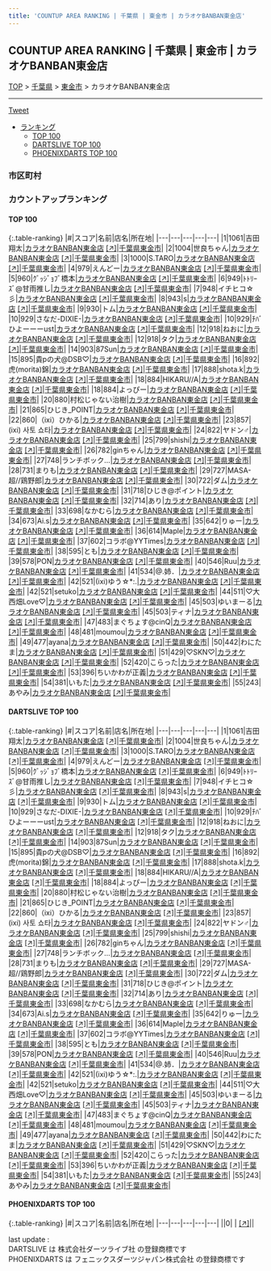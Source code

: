 ```yaml
---
title: 'COUNTUP AREA RANKING | 千葉県 | 東金市 | カラオケBANBAN東金店'
---
```

## COUNTUP AREA RANKING | 千葉県 | 東金市 | カラオケBANBAN東金店

[TOP](/darts/rank/) > [千葉県](/darts/rank/千葉県/) > [東金市](/darts/rank/千葉県/東金市/) > カラオケBANBAN東金店

___

<a href="https://twitter.com/share?ref_src=twsrc%5Etfw" data-text="COUNTUP AREA RANKING | 千葉県東金市カラオケBANBAN東金店" class="twitter-share-button" data-hashtags="DARTSLIVE,PHOENIXDARTS,darts,ダーツ" data-show-count="false">Tweet</a>

* [ランキング](#カウントアップランキング)
    * [TOP 100](#top-100)
    * [DARTSLIVE TOP 100](#dartslive-top-100)
    * [PHOENIXDARTS TOP 100](#phoenixdarts-top-100)

### 市区町村

<ul>

</ul>

### カウントアップランキング

#### TOP 100



{:.table-ranking}
|#|スコア|名前|店名|所在地|
|---|---|---|---|---|
|1|1061|<span class="rank-name-dl">吉田翔太</span>|<a href="/darts/rank/shops/6c688163fdbaffdf0d9b047a20a7ba1e.html">カラオケBANBAN東金店</a> <a href="https://search.dartslive.com/jp/shop/6c688163fdbaffdf0d9b047a20a7ba1e">[↗]</a>|<a href="/darts/rank/千葉県/東金市">千葉県東金市</a>|
|2|1004|<span class="rank-name-dl">世良ちゃん</span>|<a href="/darts/rank/shops/6c688163fdbaffdf0d9b047a20a7ba1e.html">カラオケBANBAN東金店</a> <a href="https://search.dartslive.com/jp/shop/6c688163fdbaffdf0d9b047a20a7ba1e">[↗]</a>|<a href="/darts/rank/千葉県/東金市">千葉県東金市</a>|
|3|1000|<span class="rank-name-dl">S.TARO</span>|<a href="/darts/rank/shops/6c688163fdbaffdf0d9b047a20a7ba1e.html">カラオケBANBAN東金店</a> <a href="https://search.dartslive.com/jp/shop/6c688163fdbaffdf0d9b047a20a7ba1e">[↗]</a>|<a href="/darts/rank/千葉県/東金市">千葉県東金市</a>|
|4|979|<span class="rank-name-dl">えんどー</span>|<a href="/darts/rank/shops/6c688163fdbaffdf0d9b047a20a7ba1e.html">カラオケBANBAN東金店</a> <a href="https://search.dartslive.com/jp/shop/6c688163fdbaffdf0d9b047a20a7ba1e">[↗]</a>|<a href="/darts/rank/千葉県/東金市">千葉県東金市</a>|
|5|960|<span class="rank-name-dl">ｸﾞｯｼﾞｮﾌﾞ橋本</span>|<a href="/darts/rank/shops/6c688163fdbaffdf0d9b047a20a7ba1e.html">カラオケBANBAN東金店</a> <a href="https://search.dartslive.com/jp/shop/6c688163fdbaffdf0d9b047a20a7ba1e">[↗]</a>|<a href="/darts/rank/千葉県/東金市">千葉県東金市</a>|
|6|949|<span class="rank-name-dl">ﾄﾄﾘｰｽﾞ@甘雨推し</span>|<a href="/darts/rank/shops/6c688163fdbaffdf0d9b047a20a7ba1e.html">カラオケBANBAN東金店</a> <a href="https://search.dartslive.com/jp/shop/6c688163fdbaffdf0d9b047a20a7ba1e">[↗]</a>|<a href="/darts/rank/千葉県/東金市">千葉県東金市</a>|
|7|948|<span class="rank-name-dl">イチヒコ☆彡</span>|<a href="/darts/rank/shops/6c688163fdbaffdf0d9b047a20a7ba1e.html">カラオケBANBAN東金店</a> <a href="https://search.dartslive.com/jp/shop/6c688163fdbaffdf0d9b047a20a7ba1e">[↗]</a>|<a href="/darts/rank/千葉県/東金市">千葉県東金市</a>|
|8|943|<span class="rank-name-dl">s</span>|<a href="/darts/rank/shops/6c688163fdbaffdf0d9b047a20a7ba1e.html">カラオケBANBAN東金店</a> <a href="https://search.dartslive.com/jp/shop/6c688163fdbaffdf0d9b047a20a7ba1e">[↗]</a>|<a href="/darts/rank/千葉県/東金市">千葉県東金市</a>|
|9|930|<span class="rank-name-dl">トム</span>|<a href="/darts/rank/shops/6c688163fdbaffdf0d9b047a20a7ba1e.html">カラオケBANBAN東金店</a> <a href="https://search.dartslive.com/jp/shop/6c688163fdbaffdf0d9b047a20a7ba1e">[↗]</a>|<a href="/darts/rank/千葉県/東金市">千葉県東金市</a>|
|10|929|<span class="rank-name-dl">さなだ-DIXIE-</span>|<a href="/darts/rank/shops/6c688163fdbaffdf0d9b047a20a7ba1e.html">カラオケBANBAN東金店</a> <a href="https://search.dartslive.com/jp/shop/6c688163fdbaffdf0d9b047a20a7ba1e">[↗]</a>|<a href="/darts/rank/千葉県/東金市">千葉県東金市</a>|
|10|929|<span class="rank-name-dl">ﾁﾊﾞひよーーーust</span>|<a href="/darts/rank/shops/6c688163fdbaffdf0d9b047a20a7ba1e.html">カラオケBANBAN東金店</a> <a href="https://search.dartslive.com/jp/shop/6c688163fdbaffdf0d9b047a20a7ba1e">[↗]</a>|<a href="/darts/rank/千葉県/東金市">千葉県東金市</a>|
|12|918|<span class="rank-name-dl">ねおに</span>|<a href="/darts/rank/shops/6c688163fdbaffdf0d9b047a20a7ba1e.html">カラオケBANBAN東金店</a> <a href="https://search.dartslive.com/jp/shop/6c688163fdbaffdf0d9b047a20a7ba1e">[↗]</a>|<a href="/darts/rank/千葉県/東金市">千葉県東金市</a>|
|12|918|<span class="rank-name-dl">タク</span>|<a href="/darts/rank/shops/6c688163fdbaffdf0d9b047a20a7ba1e.html">カラオケBANBAN東金店</a> <a href="https://search.dartslive.com/jp/shop/6c688163fdbaffdf0d9b047a20a7ba1e">[↗]</a>|<a href="/darts/rank/千葉県/東金市">千葉県東金市</a>|
|14|903|<span class="rank-name-dl">87Sun</span>|<a href="/darts/rank/shops/6c688163fdbaffdf0d9b047a20a7ba1e.html">カラオケBANBAN東金店</a> <a href="https://search.dartslive.com/jp/shop/6c688163fdbaffdf0d9b047a20a7ba1e">[↗]</a>|<a href="/darts/rank/千葉県/東金市">千葉県東金市</a>|
|15|895|<span class="rank-name-dl">貴pの犬@DSB♡</span>|<a href="/darts/rank/shops/6c688163fdbaffdf0d9b047a20a7ba1e.html">カラオケBANBAN東金店</a> <a href="https://search.dartslive.com/jp/shop/6c688163fdbaffdf0d9b047a20a7ba1e">[↗]</a>|<a href="/darts/rank/千葉県/東金市">千葉県東金市</a>|
|16|892|<span class="rank-name-dl">虎(morita)錦</span>|<a href="/darts/rank/shops/6c688163fdbaffdf0d9b047a20a7ba1e.html">カラオケBANBAN東金店</a> <a href="https://search.dartslive.com/jp/shop/6c688163fdbaffdf0d9b047a20a7ba1e">[↗]</a>|<a href="/darts/rank/千葉県/東金市">千葉県東金市</a>|
|17|888|<span class="rank-name-dl">shota.k</span>|<a href="/darts/rank/shops/6c688163fdbaffdf0d9b047a20a7ba1e.html">カラオケBANBAN東金店</a> <a href="https://search.dartslive.com/jp/shop/6c688163fdbaffdf0d9b047a20a7ba1e">[↗]</a>|<a href="/darts/rank/千葉県/東金市">千葉県東金市</a>|
|18|884|<span class="rank-name-dl">HIKARU//A</span>|<a href="/darts/rank/shops/6c688163fdbaffdf0d9b047a20a7ba1e.html">カラオケBANBAN東金店</a> <a href="https://search.dartslive.com/jp/shop/6c688163fdbaffdf0d9b047a20a7ba1e">[↗]</a>|<a href="/darts/rank/千葉県/東金市">千葉県東金市</a>|
|18|884|<span class="rank-name-dl">よっぴー</span>|<a href="/darts/rank/shops/6c688163fdbaffdf0d9b047a20a7ba1e.html">カラオケBANBAN東金店</a> <a href="https://search.dartslive.com/jp/shop/6c688163fdbaffdf0d9b047a20a7ba1e">[↗]</a>|<a href="/darts/rank/千葉県/東金市">千葉県東金市</a>|
|20|880|<span class="rank-name-dl">村松じゃない治樹</span>|<a href="/darts/rank/shops/6c688163fdbaffdf0d9b047a20a7ba1e.html">カラオケBANBAN東金店</a> <a href="https://search.dartslive.com/jp/shop/6c688163fdbaffdf0d9b047a20a7ba1e">[↗]</a>|<a href="/darts/rank/千葉県/東金市">千葉県東金市</a>|
|21|865|<span class="rank-name-dl">ひじき_POINT</span>|<a href="/darts/rank/shops/6c688163fdbaffdf0d9b047a20a7ba1e.html">カラオケBANBAN東金店</a> <a href="https://search.dartslive.com/jp/shop/6c688163fdbaffdf0d9b047a20a7ba1e">[↗]</a>|<a href="/darts/rank/千葉県/東金市">千葉県東金市</a>|
|22|860|<span class="rank-name-dl">（ixi）ひかる</span>|<a href="/darts/rank/shops/6c688163fdbaffdf0d9b047a20a7ba1e.html">カラオケBANBAN東金店</a> <a href="https://search.dartslive.com/jp/shop/6c688163fdbaffdf0d9b047a20a7ba1e">[↗]</a>|<a href="/darts/rank/千葉県/東金市">千葉県東金市</a>|
|23|857|<span class="rank-name-dl">(ixi) 사토 쇼타</span>|<a href="/darts/rank/shops/6c688163fdbaffdf0d9b047a20a7ba1e.html">カラオケBANBAN東金店</a> <a href="https://search.dartslive.com/jp/shop/6c688163fdbaffdf0d9b047a20a7ba1e">[↗]</a>|<a href="/darts/rank/千葉県/東金市">千葉県東金市</a>|
|24|822|<span class="rank-name-dl">ヤドン♂</span>|<a href="/darts/rank/shops/6c688163fdbaffdf0d9b047a20a7ba1e.html">カラオケBANBAN東金店</a> <a href="https://search.dartslive.com/jp/shop/6c688163fdbaffdf0d9b047a20a7ba1e">[↗]</a>|<a href="/darts/rank/千葉県/東金市">千葉県東金市</a>|
|25|799|<span class="rank-name-dl">shishi</span>|<a href="/darts/rank/shops/6c688163fdbaffdf0d9b047a20a7ba1e.html">カラオケBANBAN東金店</a> <a href="https://search.dartslive.com/jp/shop/6c688163fdbaffdf0d9b047a20a7ba1e">[↗]</a>|<a href="/darts/rank/千葉県/東金市">千葉県東金市</a>|
|26|782|<span class="rank-name-dl">ginちゃん</span>|<a href="/darts/rank/shops/6c688163fdbaffdf0d9b047a20a7ba1e.html">カラオケBANBAN東金店</a> <a href="https://search.dartslive.com/jp/shop/6c688163fdbaffdf0d9b047a20a7ba1e">[↗]</a>|<a href="/darts/rank/千葉県/東金市">千葉県東金市</a>|
|27|748|<span class="rank-name-dl">ランチボック…</span>|<a href="/darts/rank/shops/6c688163fdbaffdf0d9b047a20a7ba1e.html">カラオケBANBAN東金店</a> <a href="https://search.dartslive.com/jp/shop/6c688163fdbaffdf0d9b047a20a7ba1e">[↗]</a>|<a href="/darts/rank/千葉県/東金市">千葉県東金市</a>|
|28|731|<span class="rank-name-dl">まりも</span>|<a href="/darts/rank/shops/6c688163fdbaffdf0d9b047a20a7ba1e.html">カラオケBANBAN東金店</a> <a href="https://search.dartslive.com/jp/shop/6c688163fdbaffdf0d9b047a20a7ba1e">[↗]</a>|<a href="/darts/rank/千葉県/東金市">千葉県東金市</a>|
|29|727|<span class="rank-name-dl">MASA-超//鶏野郎</span>|<a href="/darts/rank/shops/6c688163fdbaffdf0d9b047a20a7ba1e.html">カラオケBANBAN東金店</a> <a href="https://search.dartslive.com/jp/shop/6c688163fdbaffdf0d9b047a20a7ba1e">[↗]</a>|<a href="/darts/rank/千葉県/東金市">千葉県東金市</a>|
|30|722|<span class="rank-name-dl">ダム</span>|<a href="/darts/rank/shops/6c688163fdbaffdf0d9b047a20a7ba1e.html">カラオケBANBAN東金店</a> <a href="https://search.dartslive.com/jp/shop/6c688163fdbaffdf0d9b047a20a7ba1e">[↗]</a>|<a href="/darts/rank/千葉県/東金市">千葉県東金市</a>|
|31|718|<span class="rank-name-dl">ひじき@ポイント</span>|<a href="/darts/rank/shops/6c688163fdbaffdf0d9b047a20a7ba1e.html">カラオケBANBAN東金店</a> <a href="https://search.dartslive.com/jp/shop/6c688163fdbaffdf0d9b047a20a7ba1e">[↗]</a>|<a href="/darts/rank/千葉県/東金市">千葉県東金市</a>|
|32|714|<span class="rank-name-dl">あり</span>|<a href="/darts/rank/shops/6c688163fdbaffdf0d9b047a20a7ba1e.html">カラオケBANBAN東金店</a> <a href="https://search.dartslive.com/jp/shop/6c688163fdbaffdf0d9b047a20a7ba1e">[↗]</a>|<a href="/darts/rank/千葉県/東金市">千葉県東金市</a>|
|33|698|<span class="rank-name-dl">なかむら</span>|<a href="/darts/rank/shops/6c688163fdbaffdf0d9b047a20a7ba1e.html">カラオケBANBAN東金店</a> <a href="https://search.dartslive.com/jp/shop/6c688163fdbaffdf0d9b047a20a7ba1e">[↗]</a>|<a href="/darts/rank/千葉県/東金市">千葉県東金市</a>|
|34|673|<span class="rank-name-dl">Ai.s</span>|<a href="/darts/rank/shops/6c688163fdbaffdf0d9b047a20a7ba1e.html">カラオケBANBAN東金店</a> <a href="https://search.dartslive.com/jp/shop/6c688163fdbaffdf0d9b047a20a7ba1e">[↗]</a>|<a href="/darts/rank/千葉県/東金市">千葉県東金市</a>|
|35|642|<span class="rank-name-dl">りゅー</span>|<a href="/darts/rank/shops/6c688163fdbaffdf0d9b047a20a7ba1e.html">カラオケBANBAN東金店</a> <a href="https://search.dartslive.com/jp/shop/6c688163fdbaffdf0d9b047a20a7ba1e">[↗]</a>|<a href="/darts/rank/千葉県/東金市">千葉県東金市</a>|
|36|614|<span class="rank-name-dl">Maple</span>|<a href="/darts/rank/shops/6c688163fdbaffdf0d9b047a20a7ba1e.html">カラオケBANBAN東金店</a> <a href="https://search.dartslive.com/jp/shop/6c688163fdbaffdf0d9b047a20a7ba1e">[↗]</a>|<a href="/darts/rank/千葉県/東金市">千葉県東金市</a>|
|37|602|<span class="rank-name-dl">コラボ@YYTimes</span>|<a href="/darts/rank/shops/6c688163fdbaffdf0d9b047a20a7ba1e.html">カラオケBANBAN東金店</a> <a href="https://search.dartslive.com/jp/shop/6c688163fdbaffdf0d9b047a20a7ba1e">[↗]</a>|<a href="/darts/rank/千葉県/東金市">千葉県東金市</a>|
|38|595|<span class="rank-name-dl">とも</span>|<a href="/darts/rank/shops/6c688163fdbaffdf0d9b047a20a7ba1e.html">カラオケBANBAN東金店</a> <a href="https://search.dartslive.com/jp/shop/6c688163fdbaffdf0d9b047a20a7ba1e">[↗]</a>|<a href="/darts/rank/千葉県/東金市">千葉県東金市</a>|
|39|578|<span class="rank-name-dl">PON</span>|<a href="/darts/rank/shops/6c688163fdbaffdf0d9b047a20a7ba1e.html">カラオケBANBAN東金店</a> <a href="https://search.dartslive.com/jp/shop/6c688163fdbaffdf0d9b047a20a7ba1e">[↗]</a>|<a href="/darts/rank/千葉県/東金市">千葉県東金市</a>|
|40|546|<span class="rank-name-dl">Ruu</span>|<a href="/darts/rank/shops/6c688163fdbaffdf0d9b047a20a7ba1e.html">カラオケBANBAN東金店</a> <a href="https://search.dartslive.com/jp/shop/6c688163fdbaffdf0d9b047a20a7ba1e">[↗]</a>|<a href="/darts/rank/千葉県/東金市">千葉県東金市</a>|
|41|534|<span class="rank-name-dl">@.姉．</span>|<a href="/darts/rank/shops/6c688163fdbaffdf0d9b047a20a7ba1e.html">カラオケBANBAN東金店</a> <a href="https://search.dartslive.com/jp/shop/6c688163fdbaffdf0d9b047a20a7ba1e">[↗]</a>|<a href="/darts/rank/千葉県/東金市">千葉県東金市</a>|
|42|521|<span class="rank-name-dl">(ixi)ゆう☆*:.</span>|<a href="/darts/rank/shops/6c688163fdbaffdf0d9b047a20a7ba1e.html">カラオケBANBAN東金店</a> <a href="https://search.dartslive.com/jp/shop/6c688163fdbaffdf0d9b047a20a7ba1e">[↗]</a>|<a href="/darts/rank/千葉県/東金市">千葉県東金市</a>|
|42|521|<span class="rank-name-dl">setuko</span>|<a href="/darts/rank/shops/6c688163fdbaffdf0d9b047a20a7ba1e.html">カラオケBANBAN東金店</a> <a href="https://search.dartslive.com/jp/shop/6c688163fdbaffdf0d9b047a20a7ba1e">[↗]</a>|<a href="/darts/rank/千葉県/東金市">千葉県東金市</a>|
|44|511|<span class="rank-name-dl">♡大西畑Love♡</span>|<a href="/darts/rank/shops/6c688163fdbaffdf0d9b047a20a7ba1e.html">カラオケBANBAN東金店</a> <a href="https://search.dartslive.com/jp/shop/6c688163fdbaffdf0d9b047a20a7ba1e">[↗]</a>|<a href="/darts/rank/千葉県/東金市">千葉県東金市</a>|
|45|503|<span class="rank-name-dl">ゆいまーる</span>|<a href="/darts/rank/shops/6c688163fdbaffdf0d9b047a20a7ba1e.html">カラオケBANBAN東金店</a> <a href="https://search.dartslive.com/jp/shop/6c688163fdbaffdf0d9b047a20a7ba1e">[↗]</a>|<a href="/darts/rank/千葉県/東金市">千葉県東金市</a>|
|45|503|<span class="rank-name-dl">ティナ</span>|<a href="/darts/rank/shops/6c688163fdbaffdf0d9b047a20a7ba1e.html">カラオケBANBAN東金店</a> <a href="https://search.dartslive.com/jp/shop/6c688163fdbaffdf0d9b047a20a7ba1e">[↗]</a>|<a href="/darts/rank/千葉県/東金市">千葉県東金市</a>|
|47|483|<span class="rank-name-dl">まぐちょす@cinQ</span>|<a href="/darts/rank/shops/6c688163fdbaffdf0d9b047a20a7ba1e.html">カラオケBANBAN東金店</a> <a href="https://search.dartslive.com/jp/shop/6c688163fdbaffdf0d9b047a20a7ba1e">[↗]</a>|<a href="/darts/rank/千葉県/東金市">千葉県東金市</a>|
|48|481|<span class="rank-name-dl">moumou</span>|<a href="/darts/rank/shops/6c688163fdbaffdf0d9b047a20a7ba1e.html">カラオケBANBAN東金店</a> <a href="https://search.dartslive.com/jp/shop/6c688163fdbaffdf0d9b047a20a7ba1e">[↗]</a>|<a href="/darts/rank/千葉県/東金市">千葉県東金市</a>|
|49|477|<span class="rank-name-dl">ayana</span>|<a href="/darts/rank/shops/6c688163fdbaffdf0d9b047a20a7ba1e.html">カラオケBANBAN東金店</a> <a href="https://search.dartslive.com/jp/shop/6c688163fdbaffdf0d9b047a20a7ba1e">[↗]</a>|<a href="/darts/rank/千葉県/東金市">千葉県東金市</a>|
|50|442|<span class="rank-name-dl">わにたま</span>|<a href="/darts/rank/shops/6c688163fdbaffdf0d9b047a20a7ba1e.html">カラオケBANBAN東金店</a> <a href="https://search.dartslive.com/jp/shop/6c688163fdbaffdf0d9b047a20a7ba1e">[↗]</a>|<a href="/darts/rank/千葉県/東金市">千葉県東金市</a>|
|51|429|<span class="rank-name-dl">♡SKN♡</span>|<a href="/darts/rank/shops/6c688163fdbaffdf0d9b047a20a7ba1e.html">カラオケBANBAN東金店</a> <a href="https://search.dartslive.com/jp/shop/6c688163fdbaffdf0d9b047a20a7ba1e">[↗]</a>|<a href="/darts/rank/千葉県/東金市">千葉県東金市</a>|
|52|420|<span class="rank-name-dl">こらった</span>|<a href="/darts/rank/shops/6c688163fdbaffdf0d9b047a20a7ba1e.html">カラオケBANBAN東金店</a> <a href="https://search.dartslive.com/jp/shop/6c688163fdbaffdf0d9b047a20a7ba1e">[↗]</a>|<a href="/darts/rank/千葉県/東金市">千葉県東金市</a>|
|53|396|<span class="rank-name-dl">ちいかわが正義</span>|<a href="/darts/rank/shops/6c688163fdbaffdf0d9b047a20a7ba1e.html">カラオケBANBAN東金店</a> <a href="https://search.dartslive.com/jp/shop/6c688163fdbaffdf0d9b047a20a7ba1e">[↗]</a>|<a href="/darts/rank/千葉県/東金市">千葉県東金市</a>|
|54|381|<span class="rank-name-dl">いもた</span>|<a href="/darts/rank/shops/6c688163fdbaffdf0d9b047a20a7ba1e.html">カラオケBANBAN東金店</a> <a href="https://search.dartslive.com/jp/shop/6c688163fdbaffdf0d9b047a20a7ba1e">[↗]</a>|<a href="/darts/rank/千葉県/東金市">千葉県東金市</a>|
|55|243|<span class="rank-name-dl">あやみ</span>|<a href="/darts/rank/shops/6c688163fdbaffdf0d9b047a20a7ba1e.html">カラオケBANBAN東金店</a> <a href="https://search.dartslive.com/jp/shop/6c688163fdbaffdf0d9b047a20a7ba1e">[↗]</a>|<a href="/darts/rank/千葉県/東金市">千葉県東金市</a>|


#### DARTSLIVE TOP 100



{:.table-ranking}
|#|スコア|名前|店名|所在地|
|---|---|---|---|---|
|1|1061|<span class="rank-name-dl">吉田翔太</span>|<a href="/darts/rank/shops/6c688163fdbaffdf0d9b047a20a7ba1e.html">カラオケBANBAN東金店</a> <a href="https://search.dartslive.com/jp/shop/6c688163fdbaffdf0d9b047a20a7ba1e">[↗]</a>|<a href="/darts/rank/千葉県/東金市">千葉県東金市</a>|
|2|1004|<span class="rank-name-dl">世良ちゃん</span>|<a href="/darts/rank/shops/6c688163fdbaffdf0d9b047a20a7ba1e.html">カラオケBANBAN東金店</a> <a href="https://search.dartslive.com/jp/shop/6c688163fdbaffdf0d9b047a20a7ba1e">[↗]</a>|<a href="/darts/rank/千葉県/東金市">千葉県東金市</a>|
|3|1000|<span class="rank-name-dl">S.TARO</span>|<a href="/darts/rank/shops/6c688163fdbaffdf0d9b047a20a7ba1e.html">カラオケBANBAN東金店</a> <a href="https://search.dartslive.com/jp/shop/6c688163fdbaffdf0d9b047a20a7ba1e">[↗]</a>|<a href="/darts/rank/千葉県/東金市">千葉県東金市</a>|
|4|979|<span class="rank-name-dl">えんどー</span>|<a href="/darts/rank/shops/6c688163fdbaffdf0d9b047a20a7ba1e.html">カラオケBANBAN東金店</a> <a href="https://search.dartslive.com/jp/shop/6c688163fdbaffdf0d9b047a20a7ba1e">[↗]</a>|<a href="/darts/rank/千葉県/東金市">千葉県東金市</a>|
|5|960|<span class="rank-name-dl">ｸﾞｯｼﾞｮﾌﾞ橋本</span>|<a href="/darts/rank/shops/6c688163fdbaffdf0d9b047a20a7ba1e.html">カラオケBANBAN東金店</a> <a href="https://search.dartslive.com/jp/shop/6c688163fdbaffdf0d9b047a20a7ba1e">[↗]</a>|<a href="/darts/rank/千葉県/東金市">千葉県東金市</a>|
|6|949|<span class="rank-name-dl">ﾄﾄﾘｰｽﾞ@甘雨推し</span>|<a href="/darts/rank/shops/6c688163fdbaffdf0d9b047a20a7ba1e.html">カラオケBANBAN東金店</a> <a href="https://search.dartslive.com/jp/shop/6c688163fdbaffdf0d9b047a20a7ba1e">[↗]</a>|<a href="/darts/rank/千葉県/東金市">千葉県東金市</a>|
|7|948|<span class="rank-name-dl">イチヒコ☆彡</span>|<a href="/darts/rank/shops/6c688163fdbaffdf0d9b047a20a7ba1e.html">カラオケBANBAN東金店</a> <a href="https://search.dartslive.com/jp/shop/6c688163fdbaffdf0d9b047a20a7ba1e">[↗]</a>|<a href="/darts/rank/千葉県/東金市">千葉県東金市</a>|
|8|943|<span class="rank-name-dl">s</span>|<a href="/darts/rank/shops/6c688163fdbaffdf0d9b047a20a7ba1e.html">カラオケBANBAN東金店</a> <a href="https://search.dartslive.com/jp/shop/6c688163fdbaffdf0d9b047a20a7ba1e">[↗]</a>|<a href="/darts/rank/千葉県/東金市">千葉県東金市</a>|
|9|930|<span class="rank-name-dl">トム</span>|<a href="/darts/rank/shops/6c688163fdbaffdf0d9b047a20a7ba1e.html">カラオケBANBAN東金店</a> <a href="https://search.dartslive.com/jp/shop/6c688163fdbaffdf0d9b047a20a7ba1e">[↗]</a>|<a href="/darts/rank/千葉県/東金市">千葉県東金市</a>|
|10|929|<span class="rank-name-dl">さなだ-DIXIE-</span>|<a href="/darts/rank/shops/6c688163fdbaffdf0d9b047a20a7ba1e.html">カラオケBANBAN東金店</a> <a href="https://search.dartslive.com/jp/shop/6c688163fdbaffdf0d9b047a20a7ba1e">[↗]</a>|<a href="/darts/rank/千葉県/東金市">千葉県東金市</a>|
|10|929|<span class="rank-name-dl">ﾁﾊﾞひよーーーust</span>|<a href="/darts/rank/shops/6c688163fdbaffdf0d9b047a20a7ba1e.html">カラオケBANBAN東金店</a> <a href="https://search.dartslive.com/jp/shop/6c688163fdbaffdf0d9b047a20a7ba1e">[↗]</a>|<a href="/darts/rank/千葉県/東金市">千葉県東金市</a>|
|12|918|<span class="rank-name-dl">ねおに</span>|<a href="/darts/rank/shops/6c688163fdbaffdf0d9b047a20a7ba1e.html">カラオケBANBAN東金店</a> <a href="https://search.dartslive.com/jp/shop/6c688163fdbaffdf0d9b047a20a7ba1e">[↗]</a>|<a href="/darts/rank/千葉県/東金市">千葉県東金市</a>|
|12|918|<span class="rank-name-dl">タク</span>|<a href="/darts/rank/shops/6c688163fdbaffdf0d9b047a20a7ba1e.html">カラオケBANBAN東金店</a> <a href="https://search.dartslive.com/jp/shop/6c688163fdbaffdf0d9b047a20a7ba1e">[↗]</a>|<a href="/darts/rank/千葉県/東金市">千葉県東金市</a>|
|14|903|<span class="rank-name-dl">87Sun</span>|<a href="/darts/rank/shops/6c688163fdbaffdf0d9b047a20a7ba1e.html">カラオケBANBAN東金店</a> <a href="https://search.dartslive.com/jp/shop/6c688163fdbaffdf0d9b047a20a7ba1e">[↗]</a>|<a href="/darts/rank/千葉県/東金市">千葉県東金市</a>|
|15|895|<span class="rank-name-dl">貴pの犬@DSB♡</span>|<a href="/darts/rank/shops/6c688163fdbaffdf0d9b047a20a7ba1e.html">カラオケBANBAN東金店</a> <a href="https://search.dartslive.com/jp/shop/6c688163fdbaffdf0d9b047a20a7ba1e">[↗]</a>|<a href="/darts/rank/千葉県/東金市">千葉県東金市</a>|
|16|892|<span class="rank-name-dl">虎(morita)錦</span>|<a href="/darts/rank/shops/6c688163fdbaffdf0d9b047a20a7ba1e.html">カラオケBANBAN東金店</a> <a href="https://search.dartslive.com/jp/shop/6c688163fdbaffdf0d9b047a20a7ba1e">[↗]</a>|<a href="/darts/rank/千葉県/東金市">千葉県東金市</a>|
|17|888|<span class="rank-name-dl">shota.k</span>|<a href="/darts/rank/shops/6c688163fdbaffdf0d9b047a20a7ba1e.html">カラオケBANBAN東金店</a> <a href="https://search.dartslive.com/jp/shop/6c688163fdbaffdf0d9b047a20a7ba1e">[↗]</a>|<a href="/darts/rank/千葉県/東金市">千葉県東金市</a>|
|18|884|<span class="rank-name-dl">HIKARU//A</span>|<a href="/darts/rank/shops/6c688163fdbaffdf0d9b047a20a7ba1e.html">カラオケBANBAN東金店</a> <a href="https://search.dartslive.com/jp/shop/6c688163fdbaffdf0d9b047a20a7ba1e">[↗]</a>|<a href="/darts/rank/千葉県/東金市">千葉県東金市</a>|
|18|884|<span class="rank-name-dl">よっぴー</span>|<a href="/darts/rank/shops/6c688163fdbaffdf0d9b047a20a7ba1e.html">カラオケBANBAN東金店</a> <a href="https://search.dartslive.com/jp/shop/6c688163fdbaffdf0d9b047a20a7ba1e">[↗]</a>|<a href="/darts/rank/千葉県/東金市">千葉県東金市</a>|
|20|880|<span class="rank-name-dl">村松じゃない治樹</span>|<a href="/darts/rank/shops/6c688163fdbaffdf0d9b047a20a7ba1e.html">カラオケBANBAN東金店</a> <a href="https://search.dartslive.com/jp/shop/6c688163fdbaffdf0d9b047a20a7ba1e">[↗]</a>|<a href="/darts/rank/千葉県/東金市">千葉県東金市</a>|
|21|865|<span class="rank-name-dl">ひじき_POINT</span>|<a href="/darts/rank/shops/6c688163fdbaffdf0d9b047a20a7ba1e.html">カラオケBANBAN東金店</a> <a href="https://search.dartslive.com/jp/shop/6c688163fdbaffdf0d9b047a20a7ba1e">[↗]</a>|<a href="/darts/rank/千葉県/東金市">千葉県東金市</a>|
|22|860|<span class="rank-name-dl">（ixi）ひかる</span>|<a href="/darts/rank/shops/6c688163fdbaffdf0d9b047a20a7ba1e.html">カラオケBANBAN東金店</a> <a href="https://search.dartslive.com/jp/shop/6c688163fdbaffdf0d9b047a20a7ba1e">[↗]</a>|<a href="/darts/rank/千葉県/東金市">千葉県東金市</a>|
|23|857|<span class="rank-name-dl">(ixi) 사토 쇼타</span>|<a href="/darts/rank/shops/6c688163fdbaffdf0d9b047a20a7ba1e.html">カラオケBANBAN東金店</a> <a href="https://search.dartslive.com/jp/shop/6c688163fdbaffdf0d9b047a20a7ba1e">[↗]</a>|<a href="/darts/rank/千葉県/東金市">千葉県東金市</a>|
|24|822|<span class="rank-name-dl">ヤドン♂</span>|<a href="/darts/rank/shops/6c688163fdbaffdf0d9b047a20a7ba1e.html">カラオケBANBAN東金店</a> <a href="https://search.dartslive.com/jp/shop/6c688163fdbaffdf0d9b047a20a7ba1e">[↗]</a>|<a href="/darts/rank/千葉県/東金市">千葉県東金市</a>|
|25|799|<span class="rank-name-dl">shishi</span>|<a href="/darts/rank/shops/6c688163fdbaffdf0d9b047a20a7ba1e.html">カラオケBANBAN東金店</a> <a href="https://search.dartslive.com/jp/shop/6c688163fdbaffdf0d9b047a20a7ba1e">[↗]</a>|<a href="/darts/rank/千葉県/東金市">千葉県東金市</a>|
|26|782|<span class="rank-name-dl">ginちゃん</span>|<a href="/darts/rank/shops/6c688163fdbaffdf0d9b047a20a7ba1e.html">カラオケBANBAN東金店</a> <a href="https://search.dartslive.com/jp/shop/6c688163fdbaffdf0d9b047a20a7ba1e">[↗]</a>|<a href="/darts/rank/千葉県/東金市">千葉県東金市</a>|
|27|748|<span class="rank-name-dl">ランチボック…</span>|<a href="/darts/rank/shops/6c688163fdbaffdf0d9b047a20a7ba1e.html">カラオケBANBAN東金店</a> <a href="https://search.dartslive.com/jp/shop/6c688163fdbaffdf0d9b047a20a7ba1e">[↗]</a>|<a href="/darts/rank/千葉県/東金市">千葉県東金市</a>|
|28|731|<span class="rank-name-dl">まりも</span>|<a href="/darts/rank/shops/6c688163fdbaffdf0d9b047a20a7ba1e.html">カラオケBANBAN東金店</a> <a href="https://search.dartslive.com/jp/shop/6c688163fdbaffdf0d9b047a20a7ba1e">[↗]</a>|<a href="/darts/rank/千葉県/東金市">千葉県東金市</a>|
|29|727|<span class="rank-name-dl">MASA-超//鶏野郎</span>|<a href="/darts/rank/shops/6c688163fdbaffdf0d9b047a20a7ba1e.html">カラオケBANBAN東金店</a> <a href="https://search.dartslive.com/jp/shop/6c688163fdbaffdf0d9b047a20a7ba1e">[↗]</a>|<a href="/darts/rank/千葉県/東金市">千葉県東金市</a>|
|30|722|<span class="rank-name-dl">ダム</span>|<a href="/darts/rank/shops/6c688163fdbaffdf0d9b047a20a7ba1e.html">カラオケBANBAN東金店</a> <a href="https://search.dartslive.com/jp/shop/6c688163fdbaffdf0d9b047a20a7ba1e">[↗]</a>|<a href="/darts/rank/千葉県/東金市">千葉県東金市</a>|
|31|718|<span class="rank-name-dl">ひじき@ポイント</span>|<a href="/darts/rank/shops/6c688163fdbaffdf0d9b047a20a7ba1e.html">カラオケBANBAN東金店</a> <a href="https://search.dartslive.com/jp/shop/6c688163fdbaffdf0d9b047a20a7ba1e">[↗]</a>|<a href="/darts/rank/千葉県/東金市">千葉県東金市</a>|
|32|714|<span class="rank-name-dl">あり</span>|<a href="/darts/rank/shops/6c688163fdbaffdf0d9b047a20a7ba1e.html">カラオケBANBAN東金店</a> <a href="https://search.dartslive.com/jp/shop/6c688163fdbaffdf0d9b047a20a7ba1e">[↗]</a>|<a href="/darts/rank/千葉県/東金市">千葉県東金市</a>|
|33|698|<span class="rank-name-dl">なかむら</span>|<a href="/darts/rank/shops/6c688163fdbaffdf0d9b047a20a7ba1e.html">カラオケBANBAN東金店</a> <a href="https://search.dartslive.com/jp/shop/6c688163fdbaffdf0d9b047a20a7ba1e">[↗]</a>|<a href="/darts/rank/千葉県/東金市">千葉県東金市</a>|
|34|673|<span class="rank-name-dl">Ai.s</span>|<a href="/darts/rank/shops/6c688163fdbaffdf0d9b047a20a7ba1e.html">カラオケBANBAN東金店</a> <a href="https://search.dartslive.com/jp/shop/6c688163fdbaffdf0d9b047a20a7ba1e">[↗]</a>|<a href="/darts/rank/千葉県/東金市">千葉県東金市</a>|
|35|642|<span class="rank-name-dl">りゅー</span>|<a href="/darts/rank/shops/6c688163fdbaffdf0d9b047a20a7ba1e.html">カラオケBANBAN東金店</a> <a href="https://search.dartslive.com/jp/shop/6c688163fdbaffdf0d9b047a20a7ba1e">[↗]</a>|<a href="/darts/rank/千葉県/東金市">千葉県東金市</a>|
|36|614|<span class="rank-name-dl">Maple</span>|<a href="/darts/rank/shops/6c688163fdbaffdf0d9b047a20a7ba1e.html">カラオケBANBAN東金店</a> <a href="https://search.dartslive.com/jp/shop/6c688163fdbaffdf0d9b047a20a7ba1e">[↗]</a>|<a href="/darts/rank/千葉県/東金市">千葉県東金市</a>|
|37|602|<span class="rank-name-dl">コラボ@YYTimes</span>|<a href="/darts/rank/shops/6c688163fdbaffdf0d9b047a20a7ba1e.html">カラオケBANBAN東金店</a> <a href="https://search.dartslive.com/jp/shop/6c688163fdbaffdf0d9b047a20a7ba1e">[↗]</a>|<a href="/darts/rank/千葉県/東金市">千葉県東金市</a>|
|38|595|<span class="rank-name-dl">とも</span>|<a href="/darts/rank/shops/6c688163fdbaffdf0d9b047a20a7ba1e.html">カラオケBANBAN東金店</a> <a href="https://search.dartslive.com/jp/shop/6c688163fdbaffdf0d9b047a20a7ba1e">[↗]</a>|<a href="/darts/rank/千葉県/東金市">千葉県東金市</a>|
|39|578|<span class="rank-name-dl">PON</span>|<a href="/darts/rank/shops/6c688163fdbaffdf0d9b047a20a7ba1e.html">カラオケBANBAN東金店</a> <a href="https://search.dartslive.com/jp/shop/6c688163fdbaffdf0d9b047a20a7ba1e">[↗]</a>|<a href="/darts/rank/千葉県/東金市">千葉県東金市</a>|
|40|546|<span class="rank-name-dl">Ruu</span>|<a href="/darts/rank/shops/6c688163fdbaffdf0d9b047a20a7ba1e.html">カラオケBANBAN東金店</a> <a href="https://search.dartslive.com/jp/shop/6c688163fdbaffdf0d9b047a20a7ba1e">[↗]</a>|<a href="/darts/rank/千葉県/東金市">千葉県東金市</a>|
|41|534|<span class="rank-name-dl">@.姉．</span>|<a href="/darts/rank/shops/6c688163fdbaffdf0d9b047a20a7ba1e.html">カラオケBANBAN東金店</a> <a href="https://search.dartslive.com/jp/shop/6c688163fdbaffdf0d9b047a20a7ba1e">[↗]</a>|<a href="/darts/rank/千葉県/東金市">千葉県東金市</a>|
|42|521|<span class="rank-name-dl">(ixi)ゆう☆*:.</span>|<a href="/darts/rank/shops/6c688163fdbaffdf0d9b047a20a7ba1e.html">カラオケBANBAN東金店</a> <a href="https://search.dartslive.com/jp/shop/6c688163fdbaffdf0d9b047a20a7ba1e">[↗]</a>|<a href="/darts/rank/千葉県/東金市">千葉県東金市</a>|
|42|521|<span class="rank-name-dl">setuko</span>|<a href="/darts/rank/shops/6c688163fdbaffdf0d9b047a20a7ba1e.html">カラオケBANBAN東金店</a> <a href="https://search.dartslive.com/jp/shop/6c688163fdbaffdf0d9b047a20a7ba1e">[↗]</a>|<a href="/darts/rank/千葉県/東金市">千葉県東金市</a>|
|44|511|<span class="rank-name-dl">♡大西畑Love♡</span>|<a href="/darts/rank/shops/6c688163fdbaffdf0d9b047a20a7ba1e.html">カラオケBANBAN東金店</a> <a href="https://search.dartslive.com/jp/shop/6c688163fdbaffdf0d9b047a20a7ba1e">[↗]</a>|<a href="/darts/rank/千葉県/東金市">千葉県東金市</a>|
|45|503|<span class="rank-name-dl">ゆいまーる</span>|<a href="/darts/rank/shops/6c688163fdbaffdf0d9b047a20a7ba1e.html">カラオケBANBAN東金店</a> <a href="https://search.dartslive.com/jp/shop/6c688163fdbaffdf0d9b047a20a7ba1e">[↗]</a>|<a href="/darts/rank/千葉県/東金市">千葉県東金市</a>|
|45|503|<span class="rank-name-dl">ティナ</span>|<a href="/darts/rank/shops/6c688163fdbaffdf0d9b047a20a7ba1e.html">カラオケBANBAN東金店</a> <a href="https://search.dartslive.com/jp/shop/6c688163fdbaffdf0d9b047a20a7ba1e">[↗]</a>|<a href="/darts/rank/千葉県/東金市">千葉県東金市</a>|
|47|483|<span class="rank-name-dl">まぐちょす@cinQ</span>|<a href="/darts/rank/shops/6c688163fdbaffdf0d9b047a20a7ba1e.html">カラオケBANBAN東金店</a> <a href="https://search.dartslive.com/jp/shop/6c688163fdbaffdf0d9b047a20a7ba1e">[↗]</a>|<a href="/darts/rank/千葉県/東金市">千葉県東金市</a>|
|48|481|<span class="rank-name-dl">moumou</span>|<a href="/darts/rank/shops/6c688163fdbaffdf0d9b047a20a7ba1e.html">カラオケBANBAN東金店</a> <a href="https://search.dartslive.com/jp/shop/6c688163fdbaffdf0d9b047a20a7ba1e">[↗]</a>|<a href="/darts/rank/千葉県/東金市">千葉県東金市</a>|
|49|477|<span class="rank-name-dl">ayana</span>|<a href="/darts/rank/shops/6c688163fdbaffdf0d9b047a20a7ba1e.html">カラオケBANBAN東金店</a> <a href="https://search.dartslive.com/jp/shop/6c688163fdbaffdf0d9b047a20a7ba1e">[↗]</a>|<a href="/darts/rank/千葉県/東金市">千葉県東金市</a>|
|50|442|<span class="rank-name-dl">わにたま</span>|<a href="/darts/rank/shops/6c688163fdbaffdf0d9b047a20a7ba1e.html">カラオケBANBAN東金店</a> <a href="https://search.dartslive.com/jp/shop/6c688163fdbaffdf0d9b047a20a7ba1e">[↗]</a>|<a href="/darts/rank/千葉県/東金市">千葉県東金市</a>|
|51|429|<span class="rank-name-dl">♡SKN♡</span>|<a href="/darts/rank/shops/6c688163fdbaffdf0d9b047a20a7ba1e.html">カラオケBANBAN東金店</a> <a href="https://search.dartslive.com/jp/shop/6c688163fdbaffdf0d9b047a20a7ba1e">[↗]</a>|<a href="/darts/rank/千葉県/東金市">千葉県東金市</a>|
|52|420|<span class="rank-name-dl">こらった</span>|<a href="/darts/rank/shops/6c688163fdbaffdf0d9b047a20a7ba1e.html">カラオケBANBAN東金店</a> <a href="https://search.dartslive.com/jp/shop/6c688163fdbaffdf0d9b047a20a7ba1e">[↗]</a>|<a href="/darts/rank/千葉県/東金市">千葉県東金市</a>|
|53|396|<span class="rank-name-dl">ちいかわが正義</span>|<a href="/darts/rank/shops/6c688163fdbaffdf0d9b047a20a7ba1e.html">カラオケBANBAN東金店</a> <a href="https://search.dartslive.com/jp/shop/6c688163fdbaffdf0d9b047a20a7ba1e">[↗]</a>|<a href="/darts/rank/千葉県/東金市">千葉県東金市</a>|
|54|381|<span class="rank-name-dl">いもた</span>|<a href="/darts/rank/shops/6c688163fdbaffdf0d9b047a20a7ba1e.html">カラオケBANBAN東金店</a> <a href="https://search.dartslive.com/jp/shop/6c688163fdbaffdf0d9b047a20a7ba1e">[↗]</a>|<a href="/darts/rank/千葉県/東金市">千葉県東金市</a>|
|55|243|<span class="rank-name-dl">あやみ</span>|<a href="/darts/rank/shops/6c688163fdbaffdf0d9b047a20a7ba1e.html">カラオケBANBAN東金店</a> <a href="https://search.dartslive.com/jp/shop/6c688163fdbaffdf0d9b047a20a7ba1e">[↗]</a>|<a href="/darts/rank/千葉県/東金市">千葉県東金市</a>|


#### PHOENIXDARTS TOP 100



{:.table-ranking}
|#|スコア|名前|店名|所在地|
|---|---|---|---|---|
||0|<span class="rank-name-dl"> </span>|<a href="/darts/rank/shops/.html"></a> <a href="">[↗]</a>|<a href="/darts/rank//"></a>|


<div class="footer border-top border-gray-light mt-5 pt-3 text-right text-gray">
    last update : <span style="font-weight: italic" id="foot_last_modified"></span><br />
    DARTSLIVE は 株式会社ダーツライブ社 の登録商標です<br />
    PHOENIXDARTS は フェニックスダーツジャパン株式会社 の登録商標です<br />
</div>

<script src="https://cdnjs.cloudflare.com/ajax/libs/jquery.tablesorter/2.31.3/js/jquery.tablesorter.min.js" integrity="sha512-qzgd5cYSZcosqpzpn7zF2ZId8f/8CHmFKZ8j7mU4OUXTNRd5g+ZHBPsgKEwoqxCtdQvExE5LprwwPAgoicguNg==" crossorigin="anonymous" referrerpolicy="no-referrer"></script>
<link rel="stylesheet" href="https://cdnjs.cloudflare.com/ajax/libs/jquery.tablesorter/2.31.3/css/theme.default.min.css" integrity="sha512-wghhOJkjQX0Lh3NSWvNKeZ0ZpNn+SPVXX1Qyc9OCaogADktxrBiBdKGDoqVUOyhStvMBmJQ8ZdMHiR3wuEq8+w==" crossorigin="anonymous" referrerpolicy="no-referrer" />
<script>
$(function() {
    $(".table-ranking").tablesorter({sortList:[[0, 0]]});
    $("#foot_last_modified").text(formatDate(new Date(document.lastModified), 'yyyy-MM-dd HH:mm:ss'));
});
</script>

<script async src="https://platform.twitter.com/widgets.js" charset="utf-8"></script>